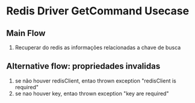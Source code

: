 # Redis Driver GetCommand Usecase

## Main Flow

1. Recuperar do redis as informações relacionadas a chave de busca

## Alternative flow: propriedades invalidas

1. se não houver redisClient, entao thrown exception "redisClient is required"
2. se nao houver key, entao thrown exception "key are required"
